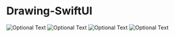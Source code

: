 # Drawing-SwiftUI

![Optional Text](../master/image1.png)
![Optional Text](../master/image2.png)
![Optional Text](../master/image3.png)
![Optional Text](../master/image4.png)
